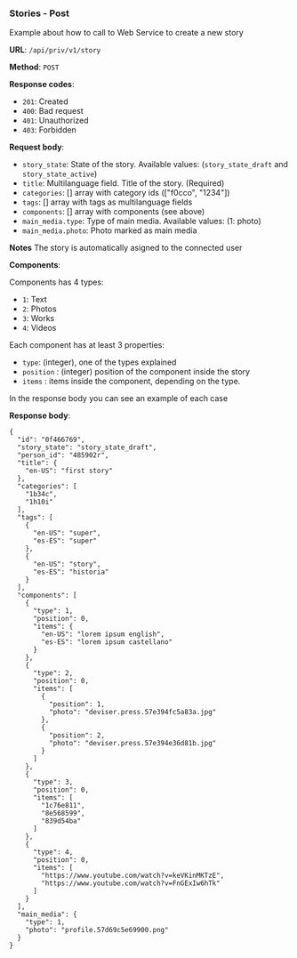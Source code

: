 ### Stories - Post

Example about how to call to Web Service to create a new story

**URL**: `/api/priv/v1/story`

**Method**: `POST`

**Response codes**: 
* `201`: Created
* `400`: Bad request
* `401`: Unauthorized 
* `403`: Forbidden
  
**Request body**: 
* `story_state`: State of the story. Available values: (`story_state_draft` and `story_state_active`)
* `title`: Multilanguage field. Title of the story. (Required)
* `categories`: [] array with category ids (["f0cco", "1234"])
* `tags`: [] array with tags as multilanguage fields
* `components`: [] array with components (see above)
* `main_media.type`: Type of main media. Available values: (1: photo)
* `main_media.photo`: Photo marked as main media

**Notes**
The story is automatically asigned to the connected user

**Components**:

Components has 4 types:
* `1`: Text
* `2`: Photos
* `3`: Works
* `4`: Videos

Each component has at least 3 properties:
* `type`: (integer), one of the types explained
* `position` : (integer) position of the component inside the story
* `items` : items inside the component, depending on the type. 

In the response body you can see an example of each case

**Response body**:
 
```
{
  "id": "0f466769",
  "story_state": "story_state_draft",
  "person_id": "485902r",
  "title": {
	"en-US": "first story"
  },
  "categories": [
	"1b34c",
	"1h10i"
  ],
  "tags": [
	{
	  "en-US": "super",
	  "es-ES": "super"
	},
	{
	  "en-US": "story",
	  "es-ES": "historia"
	}
  ],
  "components": [
	{
	  "type": 1,
	  "position": 0,
	  "items": {
		"en-US": "lorem ipsum english",
		"es-ES": "lorem ipsum castellano"
	  }
	},
	{
	  "type": 2,
	  "position": 0,
	  "items": [
		{
		  "position": 1,
		  "photo": "deviser.press.57e394fc5a83a.jpg"
		},
		{
		  "position": 2,
		  "photo": "deviser.press.57e394e36d81b.jpg"
		}
	  ]
	},
	{
	  "type": 3,
	  "position": 0,
	  "items": [
		"1c76e811",
		"8e568599",
		"839d54ba"
	  ]
	},
	{
	  "type": 4,
	  "position": 0,
	  "items": [
		"https://www.youtube.com/watch?v=keVKinMKTzE",
		"https://www.youtube.com/watch?v=FnGExIw6hTk"
	  ]
	}
  ],
  "main_media": {
	"type": 1,
	"photo": "profile.57d69c5e69900.png"
  }
}

```
